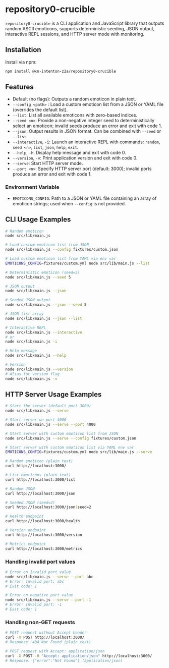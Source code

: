 # repository0-crucible

`repository0-crucible` is a CLI application and JavaScript library that outputs random ASCII emoticons, supports deterministic seeding, JSON output, interactive REPL sessions, and HTTP server mode with monitoring.

## Installation

Install via npm:

```bash
npm install @xn-intenton-z2a/repository0-crucible
```

## Features

- Default (no flags): Outputs a random emoticon in plain text.
- `--config <path>`    : Load a custom emoticon list from a JSON or YAML file (overrides the default list).
- `--list`: List all available emoticons with zero-based indices.
- `--seed <n>`: Provide a non-negative integer seed to deterministically select an emoticon; invalid seeds produce an error and exit with code 1.
- `--json`: Output results in JSON format. Can be combined with `--seed` or `--list`.
- `--interactive`, `-i`: Launch an interactive REPL with commands: `random`, `seed <n>`, `list`, `json`, `help`, `exit`.
- `--help`, `-h`: Display help message and exit with code 0.
- `--version`, `-v`: Print application version and exit with code 0.
- `--serve`: Start HTTP server mode.
- `--port <n>`: Specify HTTP server port (default: 3000); invalid ports produce an error and exit with code 1.

### Environment Variable

- `EMOTICONS_CONFIG`: Path to a JSON or YAML file containing an array of emoticon strings; used when `--config` is not provided.

## CLI Usage Examples

```bash
# Random emoticon
node src/lib/main.js

# Load custom emoticon list from JSON
node src/lib/main.js --config fixtures/custom.json

# Load custom emoticon list from YAML via env var
EMOTICONS_CONFIG=fixtures/custom.yml node src/lib/main.js --list

# Deterministic emoticon (seed=5)
node src/lib/main.js --seed 5

# JSON output
node src/lib/main.js --json

# Seeded JSON output
node src/lib/main.js --json --seed 5

# JSON list array
node src/lib/main.js --json --list

# Interactive REPL
node src/lib/main.js --interactive
# or
node src/lib/main.js -i

# Help message
node src/lib/main.js --help

# Version
node src/lib/main.js --version
# Alias for version flag
node src/lib/main.js -v
```

## HTTP Server Usage Examples

```bash
# Start the server (default port 3000)
node src/lib/main.js --serve

# Start server on port 4000
node src/lib/main.js --serve --port 4000

# Start server with custom emoticon list from JSON
node src/lib/main.js --serve --config fixtures/custom.json

# Start server with custom emoticon list via YAML env var
EMOTICONS_CONFIG=fixtures/custom.yml node src/lib/main.js --serve

# Random emoticon (plain text)
curl http://localhost:3000/

# List emoticons (plain text)
curl http://localhost:3000/list

# Random JSON
curl http://localhost:3000/json

# Seeded JSON (seed=2)
curl http://localhost:3000/json?seed=2

# Health endpoint
curl http://localhost:3000/health

# Version endpoint
curl http://localhost:3000/version

# Metrics endpoint
curl http://localhost:3000/metrics
```

### Handling invalid port values

```bash
# Error on invalid port value
node src/lib/main.js --serve --port abc
# Error: Invalid port: abc
# Exit code: 1

# Error on negative port value
node src/lib/main.js --serve --port -1
# Error: Invalid port: -1
# Exit code: 1
```

### Handling non-GET requests

```bash
# POST request without Accept header
curl -X POST http://localhost:3000/
# Response: 404 Not Found (plain text)

# POST request with Accept: application/json
curl -X POST -H "Accept: application/json" http://localhost:3000/
# Response: {"error":"Not Found"} (application/json)
```